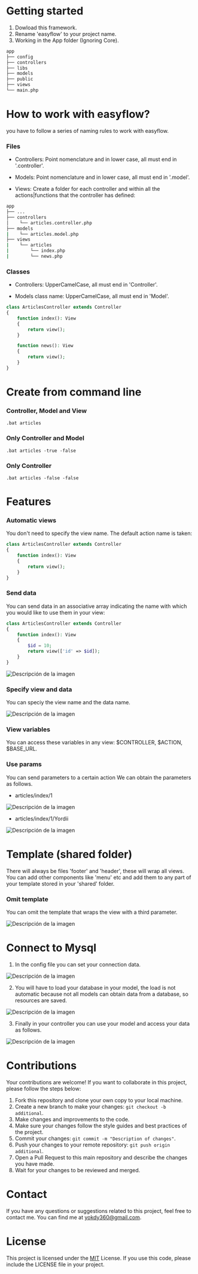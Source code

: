 # Getting started

1. Dowload this framework.
2. Rename 'easyflow' to your project name.
3. Working in the App folder (Ignoring Core).

```sh
app
├── config
├── controllers
├── libs
├── models
├── public
├── views
└── main.php
```

# How to work with easyflow?
you have to follow a series of naming rules to work with easyflow.
### Files

- Controllers: Point nomenclature and in lower case, all must end in '.controller'.

- Models: Point nomenclature and in lower case, all must end in '.model'.

- Views: Create a folder for each controller and within all the actions|functions that the controller has defined:

```sh
app
├── ...
├── controllers
│    └── articles.controller.php
├── models
|    └── articles.model.php
├── views
|    └── articles
|        └── index.php
|        └── news.php
```


### Classes

- Controllers: UpperCamelCase, all must end in 'Controller'.

- Models class name: UpperCamelCase, all must end in 'Model'.

```php
class ArticlesController extends Controller
{
    function index(): View
    {
        return view();
    }

    function news(): View
    {
        return view();
    }
}
```

# Create from command line

### Controller, Model and View

```
.bat articles
``` 

### Only Controller and Model

```
.bat articles -true -false
```

### Only Controller

```
.bat articles -false -false
``` 

# Features

### Automatic views

You don't need to specify the view name. The default action name is taken:

```php
class ArticlesController extends Controller
{
    function index(): View
    {  
        return view();
    }
}
```

### Send data

You can send data in an associative array indicating the name with which you would like to use them in your view:

```php
class ArticlesController extends Controller
{
    function index(): View
    {  
        $id = 10;
        return view(['id' => $id]);
    }
}
```

![Descripción de la imagen](/screenshots/data_in_view.png)

### Specify view and data

You can speciy the view name and the data name.

![Descripción de la imagen](/screenshots/view_with_both.png)

### View variables

You can access these variables in any view: $CONTROLLER, $ACTION, $BASE_URL.

### Use params

You can send parameters to a certain action
We can obtain the parameters as follows.

- articles/index/1

![Descripción de la imagen](/screenshots/params.png "articles/index/1")

- articles/index/1/Yordii

![Descripción de la imagen](/screenshots/params_two.png "articles/index/1/Yordii")

# Template (shared folder)

There will always be files 'footer' and 'header', these will wrap all views. You can add other components like 'menu' etc and add them to any part of your template stored in your 'shared' folder.

### Omit template 

You can omit the template that wraps the view with a third parameter.

![Descripción de la imagen](/screenshots/omit_template.png)

# Connect to Mysql

1. In the config file you can set your connection data.

![Descripción de la imagen](/screenshots/config.png)

2. You will have to load your database in your model, the load is not automatic because not all models can obtain data from a database, so resources are saved.

![Descripción de la imagen](/screenshots/model_to_mysql.png)

3. Finally in your controller you can use your model and access your data as follows.

![Descripción de la imagen](/screenshots/controller_to_mysql.png)

# Contributions

Your contributions are welcome! If you want to collaborate in this project, please follow the steps below:

1. Fork this repository and clone your own copy to your local machine.
2. Create a new branch to make your changes: `git checkout -b additional`.
3. Make changes and improvements to the code.
4. Make sure your changes follow the style guides and best practices of the project.
5. Commit your changes: `git commit -m "Description of changes"`.
6. Push your changes to your remote repository: `git push origin additional`.
7. Open a Pull Request to this main repository and describe the changes you have made.
8. Wait for your changes to be reviewed and merged.

# Contact

If you have any questions or suggestions related to this project, feel free to contact me. You can find me at [yokdy360@gmail.com](mailto:yokdy360@gmail.com).

# License

This project is licensed under the [MIT](https://opensource.org/licenses/MIT) License. If you use this code, please include the LICENSE file in your project.

